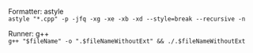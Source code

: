 Formatter: astyle <br>
`
astyle "*.cpp" -p -jfq -xg -xe -xb -xd --style=break --recursive -n
`

Runner: g++ <br>
`
g++ "$fileName" -o ".$fileNameWithoutExt" && ./.$fileNameWithoutExt
`

